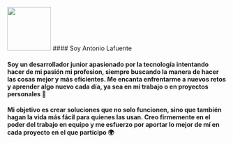 <img src="https://media0.giphy.com/media/v1.Y2lkPTc5MGI3NjExOXljeXE5YnJ2a2l4ZTh1NWRoMzdycDk1Zml5ZGdnbTl4YnBleTJzcSZlcD12MV9pbnRlcm5hbF9naWZfYnlfaWQmY3Q9cw/vTNWp0OA3qg9dBzhog/giphy.webp" width="100" /> #### Soy Antonio Lafuente

#### Soy un desarrollador junior apasionado por la tecnología intentando hacer de mi pasión mi profesion, siempre buscando la manera de hacer las cosas mejor y más eficientes. Me encanta enfrentarme a nuevos retos y aprender algo nuevo cada día, ya sea en mi trabajo o en proyectos personales :wrench:

#### Mi objetivo es crear soluciones que no solo funcionen, sino que también hagan la vida más fácil para quienes las usan. Creo firmemente en el poder del trabajo en equipo y me esfuerzo por aportar lo mejor de mí en cada proyecto en el que participo :earth_africa:

<!--
**ALaLodev/ALaLoDev** is a ✨ _special_ ✨ repository because its `README.md` (this file) appears on your GitHub profile.

Here are some ideas to get you started:

- 🔭 I’m currently working on ...
- 🌱 I’m currently learning ...
- 👯 I’m looking to collaborate on ...
- 🤔 I’m looking for help with ...
- 💬 Ask me about ...
- 📫 How to reach me: ...
- 😄 Pronouns: ...
- ⚡ Fun fact: ...
-->
